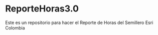 # ReporteHoras3.0
Este es un repositorio para hacer el Reporte de Horas del Semillero Esri Colombia
